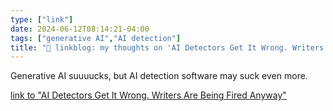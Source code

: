 ```yaml
---
type: ["link"]
date: 2024-06-12T08:14:21-04:00
tags: ["generative AI","AI detection"]
title: "🔗 linkblog: my thoughts on 'AI Detectors Get It Wrong. Writers Are Being Fired Anyway'"
---
```

Generative AI suuuucks, but AI detection software may suck even more.

[link to "AI Detectors Get It Wrong. Writers Are Being Fired Anyway"](https://gizmodo.com/ai-detectors-inaccurate-freelance-writers-fired-1851529820)
